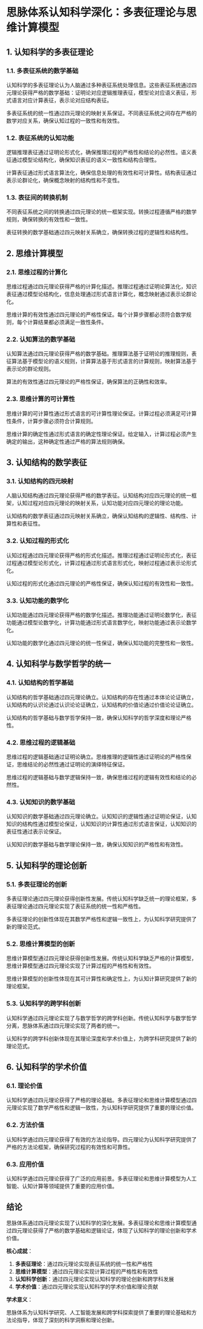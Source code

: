 # 思脉体系认知科学深化：多表征理论与思维计算模型

## 1. 认知科学的多表征理论

### 1.1. 多表征系统的数学基础

认知科学的多表征理论认为人脑通过多种表征系统处理信息。这些表征系统通过四元理论获得严格的数学基础：证明论对应逻辑推理表征，模型论对应语义表征，形式语言对应计算表征，表示论对应结构表征。

多表征系统的统一性通过四元理论的映射关系保证。不同表征系统之间存在严格的数学对应关系，确保认知过程的一致性和有效性。

### 1.2. 表征系统的认知功能

逻辑推理表征通过证明论形式化，确保推理过程的严格性和结论的必然性。语义表征通过模型论结构化，确保知识表征的语义一致性和结构合理性。

计算表征通过形式语言算法化，确保信息处理的有效性和可计算性。结构表征通过表示论群论化，确保概念映射的结构性和不变性。

### 1.3. 表征间的转换机制

不同表征系统之间的转换通过四元理论的统一框架实现。转换过程遵循严格的数学规则，确保转换的有效性和一致性。

表征转换的数学基础通过四元映射关系确立，确保转换过程的逻辑性和结构性。

## 2. 思维计算模型

### 2.1. 思维过程的计算化

思维过程通过四元理论获得严格的计算化描述。推理过程通过证明论算法化，知识表征通过模型论结构化，信息处理通过形式语言计算化，概念映射通过表示论群论化。

思维计算的有效性通过四元理论的严格性保证。每个计算步骤都必须符合数学规则，每个计算结果都必须满足一致性条件。

### 2.2. 认知算法的数学基础

认知算法通过四元理论获得严格的数学基础。推理算法基于证明论的推理规则，表征算法基于模型论的语义规则，计算算法基于形式语言的计算规则，映射算法基于表示论的群论规则。

算法的有效性通过四元理论的严格性保证，确保算法的正确性和效率。

### 2.3. 思维计算的可计算性

思维计算的可计算性通过形式语言的可计算性理论保证。计算过程必须满足可计算性条件，计算步骤必须符合计算规则。

思维计算的确定性通过形式语言的确定性理论保证。给定输入，计算过程必须产生确定的输出，这种确定性通过严格的算法规则确保。

## 3. 认知结构的数学表征

### 3.1. 认知结构的四元映射

人脑认知结构通过四元理论获得严格的数学表征。认知结构对应四元理论的统一框架，认知过程对应四元理论的映射关系，认知功能对应四元理论的理论功能。

认知结构的数学表征通过四元映射关系确立，确保认知结构的逻辑性、结构性、计算性和表征性。

### 3.2. 认知过程的形式化

认知过程通过四元理论获得严格的形式化描述。推理过程通过证明论形式化，表征过程通过模型论形式化，计算过程通过形式语言形式化，映射过程通过表示论形式化。

认知过程的形式化通过四元理论的严格性保证，确保认知过程的有效性和一致性。

### 3.3. 认知功能的数学化

认知功能通过四元理论获得严格的数学化描述。推理功能通过证明论数学化，表征功能通过模型论数学化，计算功能通过形式语言数学化，映射功能通过表示论数学化。

认知功能的数学化通过四元理论的统一性保证，确保认知功能的完整性和一致性。

## 4. 认知科学与数学哲学的统一

### 4.1. 认知结构的哲学基础

认知结构的哲学基础通过四元理论确立。认知结构的存在性通过本体论论证确立，认知结构的认识论通过认识论论证确立，认知结构的价值论通过价值论论证确立。

认知结构的哲学基础与数学哲学保持一致，确保认知科学的哲学深度和理论严格性。

### 4.2. 思维过程的逻辑基础

思维过程的逻辑基础通过证明论确立。思维推理的逻辑性通过证明论的严格性保证，思维结论的必然性通过证明论的演绎特征保证。

思维过程的逻辑基础与数学逻辑保持一致，确保思维过程的逻辑有效性和结论的必然性。

### 4.3. 认知知识的数学基础

认知知识的数学基础通过四元理论确立。认知知识的逻辑性通过证明论保证，认知知识的结构性通过模型论保证，认知知识的计算性通过形式语言保证，认知知识的表征性通过表示论保证。

认知知识的数学基础与数学理论保持一致，确保认知知识的严格性和有效性。

## 5. 认知科学的理论创新

### 5.1. 多表征理论的创新

多表征理论通过四元理论获得创新性发展。传统认知科学缺乏统一的理论框架，多表征理论通过四元理论实现了表征系统的统一性和严格性。

多表征理论的创新性体现在其数学严格性和逻辑一致性上，为认知科学研究提供了新的理论范式。

### 5.2. 思维计算模型的创新

思维计算模型通过四元理论获得创新性发展。传统认知科学缺乏严格的计算模型，思维计算模型通过四元理论实现了计算过程的严格性和有效性。

思维计算模型的创新性体现在其可计算性和确定性上，为认知计算研究提供了新的理论框架。

### 5.3. 认知科学的跨学科创新

认知科学通过四元理论实现了与数学哲学的跨学科创新。传统认知科学与数学哲学分离，思脉体系通过四元理论实现了两者的统一。

认知科学的跨学科创新体现在其理论深度和学术价值上，为跨学科研究提供了新的理论范式。

## 6. 认知科学的学术价值

### 6.1. 理论价值

认知科学通过四元理论获得了严格的理论基础。多表征理论和思维计算模型通过四元理论实现了数学严格性和逻辑一致性，为认知科学研究提供了重要的理论价值。

### 6.2. 方法价值

认知科学通过四元理论获得了有效的方法论指导。四元理论为认知科学研究提供了严格的方法论框架，确保研究过程的有效性和可靠性。

### 6.3. 应用价值

认知科学通过四元理论获得了广泛的应用前景。多表征理论和思维计算模型为人工智能、认知计算等领域提供了重要的应用价值。

## 结论

思脉体系通过四元理论实现了认知科学的深化发展。多表征理论和思维计算模型通过四元理论获得了严格的数学基础和逻辑论证，体现了认知科学的理论创新和学术价值。

**核心成就**：

1. **多表征理论**：通过四元理论实现表征系统的统一性和严格性
2. **思维计算模型**：通过四元理论实现计算过程的严格性和有效性
3. **认知科学创新**：通过四元理论实现认知科学的理论创新和跨学科发展
4. **学术价值**：通过四元理论实现认知科学的学术价值和理论贡献

**学术意义**：

思脉体系为认知科学研究、人工智能发展和跨学科探索提供了重要的理论基础和方法论指导，体现了深刻的科学洞察和理论创新。
